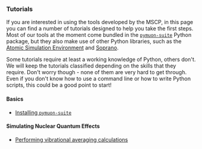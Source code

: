 ### Tutorials

If you are interested in using the tools developed by the MSCP, in this page
you can find a number of tutorials designed to help you take the first steps.
Most of our tools at the moment come bundled in the 
[`pymuon-suite`](https://github.com/muon-spectroscopy-computational-project/pymuon-suite) 
Python package, but they also make use of other Python libraries, such as the 
[Atomic Simulation Environment](https://wiki.fysik.dtu.dk/ase/index.html) and
[Soprano](https://ccp-nc.github.io/soprano/).

Some tutorials require at least a working knowledge of Python, others don't.
We will keep the tutorials classified depending on the skills that they
require. Don't worry though - none of them are very hard to get through. Even
if you don't know how to use a command line or how to write Python scripts, 
this could be a good point to start!

#### Basics

* [Installing `pymuon-suite`](tutorial-folder/installing)

#### Simulating Nuclear Quantum Effects

* [Performing vibrational averaging calculations](tutorial-folder/vibrational)
